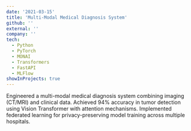 ```yaml
---
date: '2021-03-15'
title: 'Multi-Modal Medical Diagnosis System'
github: ''
external: ''
company: ''
tech:
  - Python
  - PyTorch
  - MONAI
  - Transformers
  - FastAPI
  - MLFlow
showInProjects: true
---
```


Engineered a multi-modal medical diagnosis system combining imaging (CT/MRI) and clinical data. Achieved 94% accuracy in tumor detection using Vision Transformer with attention mechanisms. Implemented federated learning for privacy-preserving model training across multiple hospitals.
